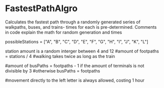 # FastestPathAlgro

Calculates the fastest path through a randomly generated series of walkpaths, buses, and trains- times for each is pre-determined. Comments in code explain the math for random generation and times

possibleStations = ["A", "B", "C", "D", "E", "F", "G", "H", "I", "J", "K", "L"]

station amount is a random interger between 4 and 12
#amount of footpaths = stations / 4
#walking takes twice as long as the train

#amount of busPaths = footpaths - 1 if the amount of terminals is not divisible by 3
#otherwise busPaths = footpaths

#movement directly to the left letter is always allowed, costing 1 hour
